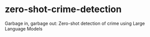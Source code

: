 # zero-shot-crime-detection
Garbage in, garbage out: Zero-shot detection of crime using Large Language Models
